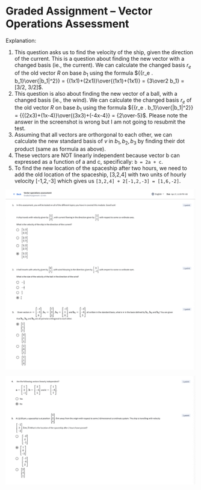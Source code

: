 # Graded Assignment – Vector Operations Assessment

Explanation:

1. This question asks us to find the velocity of the ship, given the direction of the current. This is a question about finding the new vector with a changed basis (ie., the current). We can calculate the changed basis $r_e$ of the old vector $R$ on base $b_1$ using the formula ${{r_e . b_1}\over{|b_1|^2}} = {(1x1)+(2x1)}\over{(1x1)+(1x1)} = {3\over2 b_1} = [3/2, 3/2]$. 
2. This question is also about finding the new vector of a ball, with a changed basis (ie., the wind). We can calculate the changed basis $r_e$ of the old vector $R$ on base $b_1$ using the formula ${{r_e . b_1}\over{|b_1|^2}} = {{(2x3)+(1x-4)}\over{(3x3)+(-4x-4}} = {2\over-5}$. Please note the answer in the screenshot is wrong but I am not going to resubmit the test.
3. Assuming that all vectors are orthorgonal to each other, we can calculate the new standard basis of $v$ in $b_1, b_2, b_3$ by finding their dot product (same as formula as above). 
4. These vectors are NOT linearly independent because vector b can expressed as a function of a and c, specifically: `b = 2a + c`. 
5. To find the new location of the spaceship after two hours, we need to add the old location of the spaceship, [3,2,4] with two units of hourly velocity [-1,2,-3] which gives us `[3,2,4] + 2[-1,2,-3] = [1,6,-2]`.

![Quiz 2 question 1-3](imgs/w2_graded_quiz_1.png)

![Quiz 2 question 4-5](imgs/w2_graded_quiz_2.png)